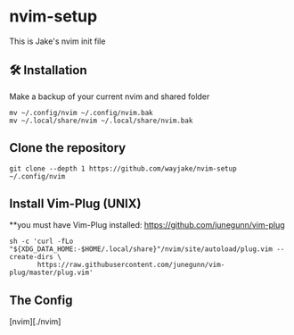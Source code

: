 # nvim-setup
This is Jake's nvim init file

## 🛠️ Installation
Make a backup of your current nvim and shared folder

```
mv ~/.config/nvim ~/.config/nvim.bak
mv ~/.local/share/nvim ~/.local/share/nvim.bak
```

## Clone the repository
```
git clone --depth 1 https://github.com/wayjake/nvim-setup ~/.config/nvim
```

## Install Vim-Plug (UNIX)
**you must have Vim-Plug installed: https://github.com/junegunn/vim-plug

```
sh -c 'curl -fLo "${XDG_DATA_HOME:-$HOME/.local/share}"/nvim/site/autoload/plug.vim --create-dirs \
       https://raw.githubusercontent.com/junegunn/vim-plug/master/plug.vim'
```

## The Config
[nvim][./nvim]
